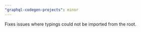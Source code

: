 ```yaml
---
"graphql-codegen-projects": minor
---
```


Fixes issues where typings could not be imported from the root.
